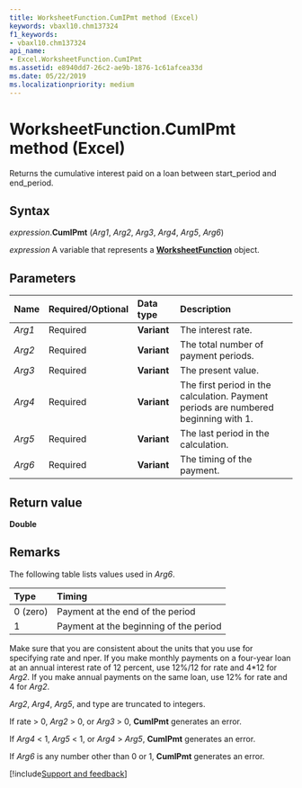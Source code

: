 ```yaml
---
title: WorksheetFunction.CumIPmt method (Excel)
keywords: vbaxl10.chm137324
f1_keywords:
- vbaxl10.chm137324
api_name:
- Excel.WorksheetFunction.CumIPmt
ms.assetid: e8940dd7-26c2-ae9b-1876-1c61afcea33d
ms.date: 05/22/2019
ms.localizationpriority: medium
---
```



# WorksheetFunction.CumIPmt method (Excel)

Returns the cumulative interest paid on a loan between start_period and end_period.


## Syntax

_expression_.**CumIPmt** (_Arg1_, _Arg2_, _Arg3_, _Arg4_, _Arg5_, _Arg6_)

_expression_ A variable that represents a **[WorksheetFunction](Excel.WorksheetFunction.md)** object.

## Parameters

|Name|Required/Optional|Data type|Description|
|:-----|:-----|:-----|:-----|
| _Arg1_|Required| **Variant**|The interest rate.|
| _Arg2_|Required| **Variant**|The total number of payment periods.|
| _Arg3_|Required| **Variant**|The present value.|
| _Arg4_|Required| **Variant**|The first period in the calculation. Payment periods are numbered beginning with 1.|
| _Arg5_|Required| **Variant**|The last period in the calculation.|
| _Arg6_|Required| **Variant**|The timing of the payment.|

## Return value

**Double**

## Remarks

The following table lists values used in _Arg6_.

|Type|Timing|
|:-----|:-----|
|0 (zero)|Payment at the end of the period|
|1|Payment at the beginning of the period|

Make sure that you are consistent about the units that you use for specifying rate and nper. If you make monthly payments on a four-year loan at an annual interest rate of 12 percent, use 12%/12 for rate and 4*12 for _Arg2_. If you make annual payments on the same loan, use 12% for rate and 4 for _Arg2_.
    
_Arg2_, _Arg4_, _Arg5_, and type are truncated to integers.
    
If rate > 0, _Arg2_ > 0, or _Arg3_ > 0, **CumIPmt** generates an error.
    
If _Arg4_ < 1, _Arg5_ < 1, or _Arg4_ > _Arg5_, **CumIPmt** generates an error.
    
If _Arg6_ is any number other than 0 or 1, **CumIPmt** generates an error.
    
[!include[Support and feedback](~/includes/feedback-boilerplate.md)]